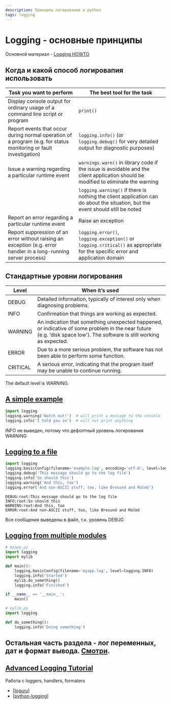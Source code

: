 ```yaml
---
description: Принципы логирования в python
tags: logging
---
```

# Logging - основные принципы

Основной материал - [Logging HOWTO](https://docs.python.org/3/howto/logging.html)

## Когда и какой способ логировапия использовать

| Task you want to perform | The best tool for the task |
|-|-|
| Display console output for ordinary usage of a command line script or program | `print()` |
| Report events that occur during normal operation of a program (e.g. for status monitoring or fault investigation) | `logging.info()` (or `logging.debug()` for very detailed output for diagnostic purposes) |
| Issue a warning regarding a particular runtime event | `warnings.warn()` in library code if the issue is avoidable and the client application should be modified to eliminate the warning |
|  | `logging.warning()` if there is nothing the client application can do about the situation, but the event should still be noted |
| Report an error regarding a particular runtime event | Raise an exception |
| Report suppression of an error without raising an exception (e.g. error handler in a long-running server process) | `logging.error()`, `logging.exception()` or `logging.critical()` as appropriate for the specific error and application domain |

## Стандартные уровни логирования

| Level | When it’s used|
|-|-|
| DEBUG | Detailed information, typically of interest only when diagnosing problems. |
| INFO | Confirmation that things are working as expected. |
| WARNING | An indication that something unexpected happened, or indicative of some problem in the near future (e.g. ‘disk space low’). The software is still working as expected. |
| ERROR | Due to a more serious problem, the software has not been able to perform some function. |
| CRITICAL | A serious error, indicating that the program itself may be unable to continue running. |

The default level is WARNING.

## [A simple example](https://docs.python.org/3/howto/logging.html#a-simple-example)

```python
import logging
logging.warning('Watch out!')  # will print a message to the console
logging.info('I told you so')  # will not print anything
```

INFO не выведен, потому что дефолтный уровень логирования WARNING

## [Logging to a file](https://docs.python.org/3/howto/logging.html#logging-to-a-file)

```python
import logging
logging.basicConfig(filename='example.log', encoding='utf-8', level=logging.DEBUG)
logging.debug('This message should go to the log file')
logging.info('So should this')
logging.warning('And this, too')
logging.error('And non-ASCII stuff, too, like Øresund and Malmö')
```

```shell
DEBUG:root:This message should go to the log file
INFO:root:So should this
WARNING:root:And this, too
ERROR:root:And non-ASCII stuff, too, like Øresund and Malmö
```

Все сообщения выведены в файл, т.к. уровень DEBUG

## [Logging from multiple modules](https://docs.python.org/3/howto/logging.html#logging-from-multiple-modules)

```python
# myapp.py
import logging
import mylib

def main():
    logging.basicConfig(filename='myapp.log', level=logging.INFO)
    logging.info('Started')
    mylib.do_something()
    logging.info('Finished')

if __name__ == '__main__':
    main()
```

```python
# mylib.py
import logging

def do_something():
    logging.info('Doing something')
```

## Остальная часть раздела - лог переменных, дат и формат вывода. [Смотри](https://docs.python.org/3/howto/logging.html#logging-variable-data).

## [Advanced Logging Tutorial](https://docs.python.org/3/howto/logging.html#advanced-logging-tutorial)

Работа с loggers, handlers, formaters

- [[loguru]]
- [[python-logging]]

[//begin]: # "Autogenerated link references for markdown compatibility"
[loguru]: loguru "Loguru"
[python-logging]: ../lists/python-logging "Python logging"
[//end]: # "Autogenerated link references"